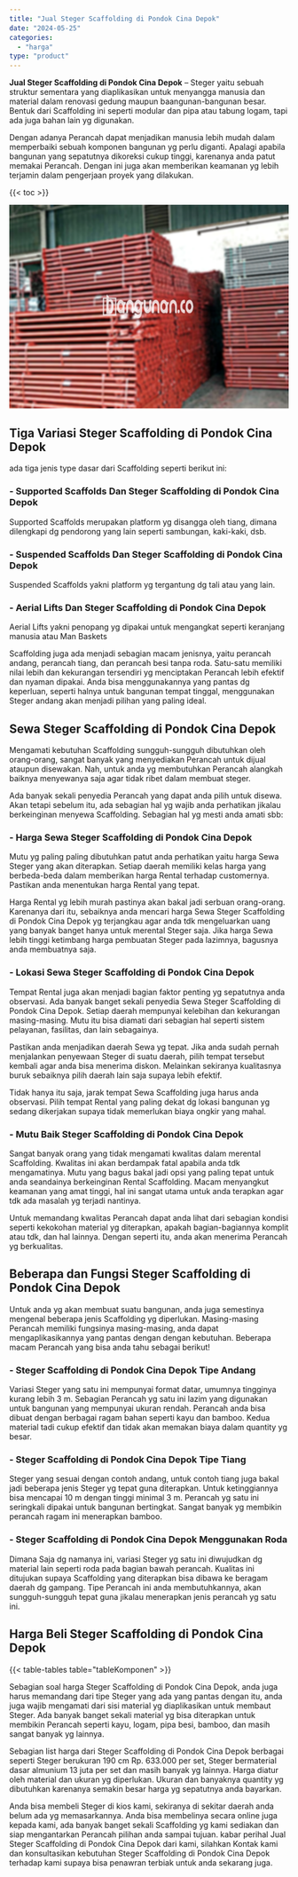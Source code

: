```yaml
---
title: "Jual Steger Scaffolding di Pondok Cina Depok"
date: "2024-05-25"
categories: 
  - "harga"
type: "product"
---
```


**Jual Steger Scaffolding di Pondok Cina Depok** – Steger yaitu sebuah struktur sementara yang diaplikasikan untuk menyangga manusia dan material dalam renovasi gedung maupun baangunan-bangunan besar. Bentuk dari Scaffolding ini seperti modular dan pipa atau tabung logam, tapi ada juga bahan lain yg digunakan.

Dengan adanya Perancah dapat menjadikan manusia lebih mudah dalam memperbaiki sebuah komponen bangunan yg perlu diganti. Apalagi apabila bangunan yang sepatutnya dikoreksi cukup tinggi, karenanya anda patut memakai Perancah. Dengan ini juga akan memberikan keamanan yg lebih terjamin dalam pengerjaan proyek yang dilakukan.

{{< toc >}}

![Jual Steger Scaffolding di Pondok Cina Depok](/images/sewa-scaffolding-steger-02.png)

## Tiga Variasi Steger Scaffolding di Pondok Cina Depok

ada tiga jenis type dasar dari Scaffolding seperti berikut ini:

### \- Supported Scaffolds Dan Steger Scaffolding di Pondok Cina Depok

Supported Scaffolds merupakan platform yg disangga oleh tiang, dimana dilengkapi dg pendorong yang lain seperti sambungan, kaki-kaki, dsb.

### \- Suspended Scaffolds Dan Steger Scaffolding di Pondok Cina Depok

Suspended Scaffolds yakni platform yg tergantung dg tali atau yang lain.

### \- Aerial Lifts Dan Steger Scaffolding di Pondok Cina Depok

Aerial Lifts yakni penopang yg dipakai untuk mengangkat seperti keranjang manusia atau Man Baskets

Scaffolding juga ada menjadi sebagian macam jenisnya, yaitu perancah andang, perancah tiang, dan perancah besi tanpa roda. Satu-satu memiliki nilai lebih dan kekurangan tersendiri yg menciptakan Perancah lebih efektif dan nyaman dipakai. Anda bisa menggunakannya yang pantas dg keperluan, seperti halnya untuk bangunan tempat tinggal, menggunakan Steger andang akan menjadi pilihan yang paling ideal.

## Sewa Steger Scaffolding di Pondok Cina Depok

Mengamati kebutuhan Scaffolding sungguh-sungguh dibutuhkan oleh orang-orang, sangat banyak yang menyediakan Perancah untuk dijual ataupun disewakan. Nah, untuk anda yg membutuhkan Perancah alangkah baiknya menyewanya saja agar tidak ribet dalam membuat steger.

Ada banyak sekali penyedia Perancah yang dapat anda pilih untuk disewa. Akan tetapi sebelum itu, ada sebagian hal yg wajib anda perhatikan jikalau berkeinginan menyewa Scaffolding. Sebagian hal yg mesti anda amati sbb:

### \- Harga Sewa Steger Scaffolding di Pondok Cina Depok

Mutu yg paling paling dibutuhkan patut anda perhatikan yaitu harga Sewa Steger yang akan diterapkan. Setiap daerah memiliki kelas harga yang berbeda-beda dalam memberikan harga Rental terhadap customernya. Pastikan anda menentukan harga Rental yang tepat.

Harga Rental yg lebih murah pastinya akan bakal jadi serbuan orang-orang. Karenanya dari itu, sebaiknya anda mencari harga Sewa Steger Scaffolding di Pondok Cina Depok yg terjangkau agar anda tdk mengeluarkan uang yang banyak banget hanya untuk merental Steger saja. Jika harga Sewa lebih tinggi ketimbang harga pembuatan Steger pada lazimnya, bagusnya anda membuatnya saja.

### \- Lokasi Sewa Steger Scaffolding di Pondok Cina Depok

Tempat Rental juga akan menjadi bagian faktor penting yg sepatutnya anda observasi. Ada banyak banget sekali penyedia Sewa Steger Scaffolding di Pondok Cina Depok. Setiap daerah mempunyai kelebihan dan kekurangan masing-masing. Mutu itu bisa diamati dari sebagian hal seperti sistem pelayanan, fasilitas, dan lain sebagainya.

Pastikan anda menjadikan daerah Sewa yg tepat. Jika anda sudah pernah menjalankan penyewaan Steger di suatu daerah, pilih tempat tersebut kembali agar anda bisa menerima diskon. Melainkan sekiranya kualitasnya buruk sebaiknya pilih daerah lain saja supaya lebih efektif.

Tidak hanya itu saja, jarak tempat Sewa Scaffolding juga harus anda observasi. Pilih tempat Rental yang paling dekat dg lokasi bangunan yg sedang dikerjakan supaya tidak memerlukan biaya ongkir yang mahal.

### \- Mutu Baik Steger Scaffolding di Pondok Cina Depok

Sangat banyak orang yang tidak mengamati kwalitas dalam merental Scaffolding. Kwalitas ini akan berdampak fatal apabila anda tdk mengamatinya. Mutu yang bagus bakal jadi opsi yang paling tepat untuk anda seandainya berkeinginan Rental Scaffolding. Macam menyangkut keamanan yang amat tinggi, hal ini sangat utama untuk anda terapkan agar tdk ada masalah yg terjadi nantinya.

Untuk memandang kwalitas Perancah dapat anda lihat dari sebagian kondisi seperti kekokohan material yg diterapkan, apakah bagian-bagiannya komplit atau tdk, dan hal lainnya. Dengan seperti itu, anda akan menerima Perancah yg berkualitas.

## Beberapa dan Fungsi Steger Scaffolding di Pondok Cina Depok

Untuk anda yg akan membuat suatu bangunan, anda juga semestinya mengenal beberapa jenis Scaffolding yg diperlukan. Masing-masing Perancah memiliki fungsinya masing-masing, anda dapat mengaplikasikannya yang pantas dengan dengan kebutuhan. Beberapa macam Perancah yang bisa anda tahu sebagai berikut!

### \- Steger Scaffolding di Pondok Cina Depok Tipe Andang

Variasi Steger yang satu ini mempunyai format datar, umumnya tingginya kurang lebih 3 m. Sebagian Perancah yg satu ini lazim yang digunakan untuk bangunan yang mempunyai ukuran rendah. Perancah anda bisa dibuat dengan berbagai ragam bahan seperti kayu dan bamboo. Kedua material tadi cukup efektif dan tidak akan memakan biaya dalam quantity yg besar.

### \- Steger Scaffolding di Pondok Cina Depok Tipe Tiang

Steger yang sesuai dengan contoh andang, untuk contoh tiang juga bakal jadi beberapa jenis Steger yg tepat guna diterapkan. Untuk ketinggiannya bisa mencapai 10 m dengan tinggi minimal 3 m. Perancah yg satu ini seringkali dipakai untuk bangunan bertingkat. Sangat banyak yg membikin perancah ragam ini menerapkan bamboo.

### \- Steger Scaffolding di Pondok Cina Depok Menggunakan Roda

Dimana Saja dg namanya ini, variasi Steger yg satu ini diwujudkan dg material lain seperti roda pada bagian bawah perancah. Kualitas ini ditujukan supaya Scaffolding yang diterapkan bisa dibawa ke beragam daerah dg gampang. Tipe Perancah ini anda membutuhkannya, akan sungguh-sungguh tepat guna jikalau menerapkan jenis perancah yg satu ini.

## Harga Beli Steger Scaffolding di Pondok Cina Depok

{{< table-tables table="tableKomponen" >}}

Sebagian soal harga Steger Scaffolding di Pondok Cina Depok, anda juga harus memandang dari tipe Steger yang ada yang pantas dengan itu, anda juga wajib mengamati dari sisi material yg diaplikasikan untuk membaut Steger. Ada banyak banget sekali material yg bisa diterapkan untuk membikin Perancah seperti kayu, logam, pipa besi, bamboo, dan masih sangat banyak yg lainnya.

Sebagian list harga dari Steger Scaffolding di Pondok Cina Depok berbagai seperti Steger berukuran 190 cm Rp. 633.000 per set, Steger bermaterial dasar almunium 13 juta per set dan masih banyak yg lainnya. Harga diatur oleh material dan ukuran yg diperlukan. Ukuran dan banyaknya quantity yg dibutuhkan karenanya semakin besar harga yg sepatutnya anda bayarkan.

Anda bisa membeli Steger di kios kami, sekiranya di sekitar daerah anda belum ada yg memasarkannya. Anda bisa membelinya secara online juga kepada kami, ada banyak banget sekali Scaffolding yg kami sediakan dan siap mengantarkan Perancah pilihan anda sampai tujuan. kabar perihal Jual Steger Scaffolding di Pondok Cina Depok dari kami, silahkan Kontak kami dan konsultasikan kebutuhan Steger Scaffolding di Pondok Cina Depok terhadap kami supaya bisa penawran terbiak untuk anda sekarang juga.
